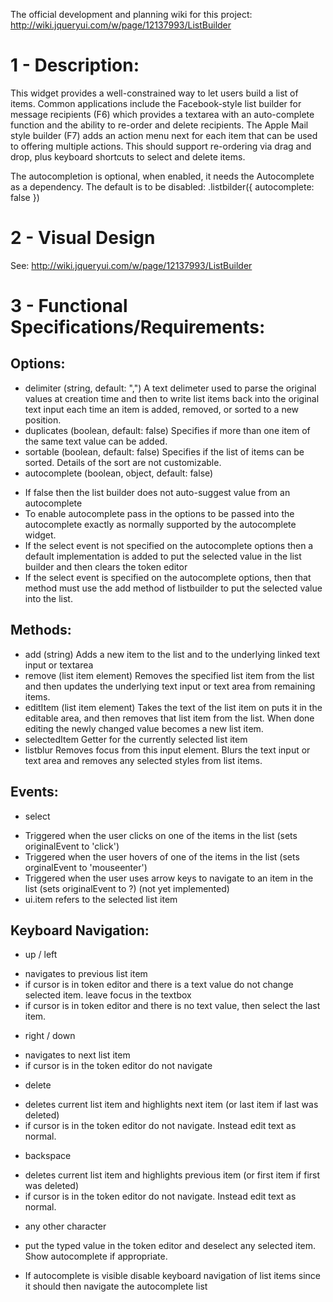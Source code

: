 The official development and planning wiki for this project:
http://wiki.jqueryui.com/w/page/12137993/ListBuilder


1 - Description:
================
 
This widget provides a well-constrained way to let users build a list of items. Common applications include the Facebook-style list builder for message recipients (F6) which provides a textarea with an auto-complete function and the ability to re-order and delete recipients. The Apple Mail style builder (F7) adds an action menu next for each item that can be used to offering multiple actions. This should support re-ordering via drag and drop, plus keyboard shortcuts to select and delete items.
 
The autocompletion is optional, when enabled, it needs the Autocomplete as a dependency.
The default is to be disabled: .listbilder({ autocomplete: false })

2 - Visual Design
=================
See: http://wiki.jqueryui.com/w/page/12137993/ListBuilder

3 - Functional Specifications/Requirements:
===========================================
 
Options:
--------
* delimiter (string, default: ",") 
A text delimeter used to parse the original values at creation time and then to write list items back into the original text input each time an item is added, removed, or sorted to a new position.
* duplicates (boolean, default: false) 
 Specifies if more than one item of the same text value can be added.
* sortable (boolean, default: false)
Specifies if the list of items can be sorted.  Details of the sort are not customizable.
* autocomplete (boolean, object, default: false) 
 - If false then the list builder does not auto-suggest value from an autocomplete
 - To enable autocomplete pass in the options to be passed into the autocomplete exactly as normally supported by the autocomplete widget.
 - If the select event is not specified on the autocomplete options then a default implementation is added to put the selected value in the list builder and then clears the token editor
 - If the select event is specified on the autocomplete options, then that method must use the add method of listbuilder to put the selected value into the list.
 
Methods:
--------
* add (string)
Adds a new item to the list and to the underlying linked text input or textarea
* remove (list item element)
Removes the specified list item from the list and then updates the underlying text input or text area from remaining items.
* editItem (list item element)
Takes the text of the list item on puts it in the editable area, and then removes that list item from the list.  When done editing the newly changed value becomes a new list item.
* selectedItem
Getter for the currently selected list item
* listblur
Removes focus from this input element.  Blurs the text input or text area and removes any selected styles from list items.  
 
Events:
-------
* select
 - Triggered when the user clicks on one of the items in the list (sets originalEvent to 'click')
 - Triggered when the user hovers of one of the items in the list (sets orginalEvent to 'mouseenter')
 - Triggered when the user uses arrow keys to navigate to an item in the list (sets originalEvent to ?) (not yet implemented)
 - ui.item refers to the selected list item
 
Keyboard Navigation:
--------------------
* up / left 
 - navigates to previous list item
 - if cursor is in token editor and there is a text value do not change selected item.  leave focus in the textbox
 - if cursor is in token editor and there is no text value, then select the last item.
* right / down
 - navigates to next list item
 - if cursor is in the token editor do not navigate
* delete
 - deletes current list item and highlights next item (or last item if last was deleted)
 - if cursor is in the token editor do not navigate.  Instead edit text as normal.
* backspace
 - deletes current list item and highlights previous item (or first item if first was deleted)
 - if cursor is in the token editor do not navigate.  Instead edit text as normal.
* any other character
 - put the typed value in the token editor and deselect any selected item.  Show autocomplete if appropriate.
* If autocomplete is visible disable keyboard navigation of list items since it should then navigate the autocomplete list